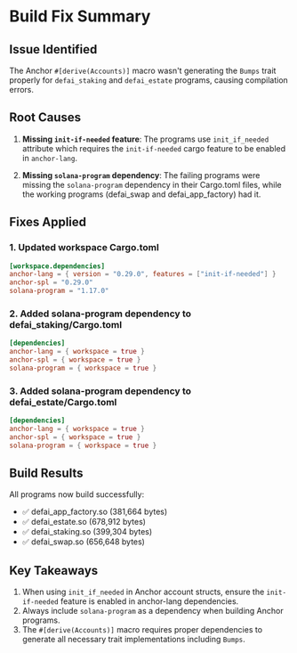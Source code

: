 # Build Fix Summary

## Issue Identified

The Anchor `#[derive(Accounts)]` macro wasn't generating the `Bumps` trait properly for `defai_staking` and `defai_estate` programs, causing compilation errors.

## Root Causes

1. **Missing `init-if-needed` feature**: The programs use `init_if_needed` attribute which requires the `init-if-needed` cargo feature to be enabled in `anchor-lang`.

2. **Missing `solana-program` dependency**: The failing programs were missing the `solana-program` dependency in their Cargo.toml files, while the working programs (defai_swap and defai_app_factory) had it.

## Fixes Applied

### 1. Updated workspace Cargo.toml
```toml
[workspace.dependencies]
anchor-lang = { version = "0.29.0", features = ["init-if-needed"] }
anchor-spl = "0.29.0"
solana-program = "1.17.0"
```

### 2. Added solana-program dependency to defai_staking/Cargo.toml
```toml
[dependencies]
anchor-lang = { workspace = true }
anchor-spl = { workspace = true }
solana-program = { workspace = true }
```

### 3. Added solana-program dependency to defai_estate/Cargo.toml
```toml
[dependencies]
anchor-lang = { workspace = true }
anchor-spl = { workspace = true }
solana-program = { workspace = true }
```

## Build Results

All programs now build successfully:
- ✅ defai_app_factory.so (381,664 bytes)
- ✅ defai_estate.so (678,912 bytes)
- ✅ defai_staking.so (399,304 bytes)
- ✅ defai_swap.so (656,648 bytes)

## Key Takeaways

1. When using `init_if_needed` in Anchor account structs, ensure the `init-if-needed` feature is enabled in anchor-lang dependencies.
2. Always include `solana-program` as a dependency when building Anchor programs.
3. The `#[derive(Accounts)]` macro requires proper dependencies to generate all necessary trait implementations including `Bumps`.